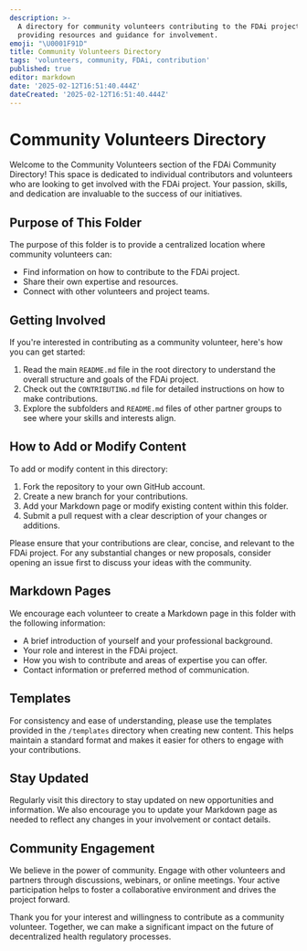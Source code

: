 ```yaml
---
description: >-
  A directory for community volunteers contributing to the FDAi project,
  providing resources and guidance for involvement.
emoji: "\U0001F91D"
title: Community Volunteers Directory
tags: 'volunteers, community, FDAi, contribution'
published: true
editor: markdown
date: '2025-02-12T16:51:40.444Z'
dateCreated: '2025-02-12T16:51:40.444Z'
---
```

# Community Volunteers Directory

Welcome to the Community Volunteers section of the FDAi Community Directory! This space is dedicated to individual contributors and volunteers who are looking to get involved with the FDAi project. Your passion, skills, and dedication are invaluable to the success of our initiatives.

## Purpose of This Folder

The purpose of this folder is to provide a centralized location where community volunteers can:
- Find information on how to contribute to the FDAi project.
- Share their own expertise and resources.
- Connect with other volunteers and project teams.

## Getting Involved

If you're interested in contributing as a community volunteer, here's how you can get started:

1. Read the main `README.md` file in the root directory to understand the overall structure and goals of the FDAi project.
2. Check out the `CONTRIBUTING.md` file for detailed instructions on how to make contributions.
3. Explore the subfolders and `README.md` files of other partner groups to see where your skills and interests align.

## How to Add or Modify Content

To add or modify content in this directory:

1. Fork the repository to your own GitHub account.
2. Create a new branch for your contributions.
3. Add your Markdown page or modify existing content within this folder.
4. Submit a pull request with a clear description of your changes or additions.

Please ensure that your contributions are clear, concise, and relevant to the FDAi project. For any substantial changes or new proposals, consider opening an issue first to discuss your ideas with the community.

## Markdown Pages

We encourage each volunteer to create a Markdown page in this folder with the following information:

- A brief introduction of yourself and your professional background.
- Your role and interest in the FDAi project.
- How you wish to contribute and areas of expertise you can offer.
- Contact information or preferred method of communication.

## Templates

For consistency and ease of understanding, please use the templates provided in the `/templates` directory when creating new content. This helps maintain a standard format and makes it easier for others to engage with your contributions.

## Stay Updated

Regularly visit this directory to stay updated on new opportunities and information. We also encourage you to update your Markdown page as needed to reflect any changes in your involvement or contact details.

## Community Engagement

We believe in the power of community. Engage with other volunteers and partners through discussions, webinars, or online meetings. Your active participation helps to foster a collaborative environment and drives the project forward.

Thank you for your interest and willingness to contribute as a community volunteer. Together, we can make a significant impact on the future of decentralized health regulatory processes.

